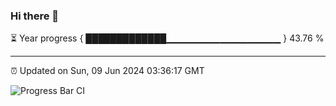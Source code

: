 ### Hi there 👋

⏳ Year progress { █████████████▁▁▁▁▁▁▁▁▁▁▁▁▁▁▁▁▁ } 43.76 %

---

⏰ Updated on Sun, 09 Jun 2024 03:36:17 GMT

![Progress Bar CI](https://github.com/IshwaranRudhara/GIT-ACTION/workflows/Progress%20Bar%20CI/badge.svg)

